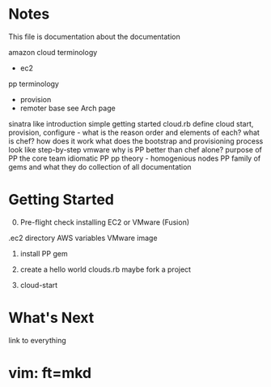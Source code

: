Notes
=====

This file is documentation about the documentation

amazon cloud terminology
  * ec2

pp terminology
  * provision
  * remoter base
see Arch page

sinatra like introduction
simple getting started cloud.rb
define cloud start, provision, configure - what is the reason order and elements of each?
what is chef? how does it work
what does the bootstrap and provisioning process look like
step-by-step vmware
why is PP better than chef alone?
purpose of PP
the core team
idiomatic PP
pp theory - homogenious nodes
PP family of gems and what they do
collection of all documentation


Getting Started
===============

0. Pre-flight check
  installing EC2 or VMware (Fusion)

  .ec2 directory AWS variables
  VMware image

1. install PP gem

2. create a hello world clouds.rb 
  maybe fork a project

3. cloud-start


What's Next
===========
link to everything

# vim: ft=mkd
